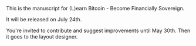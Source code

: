 This is the manuscript for (L)earn Bitcoin - Become Financially Sovereign.

It will be released on July 24th. 

You're invited to contribute and suggest improvements until May 30th.
Then it goes to the layout designer.